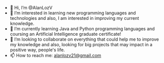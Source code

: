 - 👋 Hi, I’m @AlanLozV
- 👀 I’m interested in learning new programming languages and technologies and also, I am interested in improving my current knowledge.
- 🌱 I’m currently learning Java and Python programming languages and coursing an Artificial Intelligence graduate certificate!
- 💞️ I’m looking to collaborate on everything that could help me to improve my knowledge and also, looking for big projects that may impact in a positive way, people's life.
- 📫 How to reach me: alanlozv21@gmail.com

<!---
AlanLozV/AlanLozV is a ✨ special ✨ repository because its `README.md` (this file) appears on your GitHub profile.
You can click the Preview link to take a look at your changes.
--->
